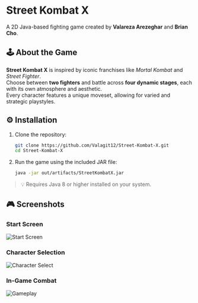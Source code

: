 # Street Kombat X

A 2D Java-based fighting game created by **Valareza Arezeghar** and **Brian Cho**.

## 🕹️ About the Game

**Street Kombat X** is inspired by iconic franchises like *Mortal Kombat* and *Street Fighter*.  
Choose between **two fighters** and battle across **four dynamic stages**, each with its own atmosphere and aesthetic.  
Every character features a unique moveset, allowing for varied and strategic playstyles.

## ⚙️ Installation

1. Clone the repository:

   ```sh
   git clone https://github.com/Valagit12/Street-Kombat-X.git
   cd Street-Kombat-X
   ```

2. Run the game using the included JAR file:

   ```sh
   java -jar out/artifacts/StreetKombatX.jar
   ```

> 💡 Requires Java 8 or higher installed on your system.

## 🎮 Screenshots

### Start Screen
![Start Screen](start.gif)

### Character Selection
![Character Select](menu.gif)

### In-Game Combat
![Gameplay](fight.gif)
